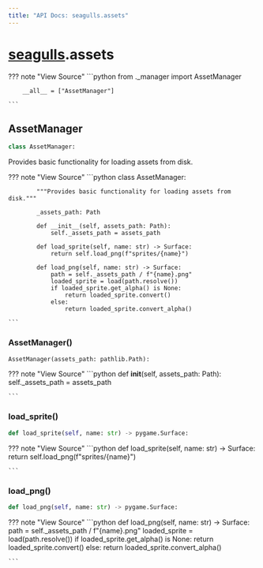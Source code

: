 ```yaml
---
title: "API Docs: seagulls.assets"
---
```



# [seagulls](../seagulls).assets


??? note "View Source"
    ```python
        from ._manager import AssetManager

        __all__ = ["AssetManager"]

    ```

## AssetManager

```python
class AssetManager:
```

Provides basic functionality for loading assets from disk.

??? note "View Source"
    ```python
        class AssetManager:

            """Provides basic functionality for loading assets from disk."""

            _assets_path: Path

            def __init__(self, assets_path: Path):
                self._assets_path = assets_path

            def load_sprite(self, name: str) -> Surface:
                return self.load_png(f"sprites/{name}")

            def load_png(self, name: str) -> Surface:
                path = self._assets_path / f"{name}.png"
                loaded_sprite = load(path.resolve())
                if loaded_sprite.get_alpha() is None:
                    return loaded_sprite.convert()
                else:
                    return loaded_sprite.convert_alpha()

    ```


### AssetManager()

```python
AssetManager(assets_path: pathlib.Path):
```


??? note "View Source"
    ```python
            def __init__(self, assets_path: Path):
                self._assets_path = assets_path

    ```


### load_sprite()

```python
def load_sprite(self, name: str) -> pygame.Surface:
```


??? note "View Source"
    ```python
            def load_sprite(self, name: str) -> Surface:
                return self.load_png(f"sprites/{name}")

    ```


### load_png()

```python
def load_png(self, name: str) -> pygame.Surface:
```


??? note "View Source"
    ```python
            def load_png(self, name: str) -> Surface:
                path = self._assets_path / f"{name}.png"
                loaded_sprite = load(path.resolve())
                if loaded_sprite.get_alpha() is None:
                    return loaded_sprite.convert()
                else:
                    return loaded_sprite.convert_alpha()

    ```


